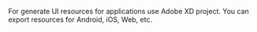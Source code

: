 For generate UI resources for applications use Adobe XD project. You can export resources for Android, iOS, Web, etc.
